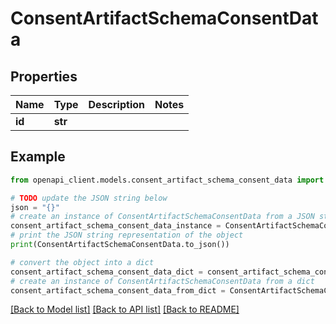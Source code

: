 # ConsentArtifactSchemaConsentData


## Properties

Name | Type | Description | Notes
------------ | ------------- | ------------- | -------------
**id** | **str** |  | 

## Example

```python
from openapi_client.models.consent_artifact_schema_consent_data import ConsentArtifactSchemaConsentData

# TODO update the JSON string below
json = "{}"
# create an instance of ConsentArtifactSchemaConsentData from a JSON string
consent_artifact_schema_consent_data_instance = ConsentArtifactSchemaConsentData.from_json(json)
# print the JSON string representation of the object
print(ConsentArtifactSchemaConsentData.to_json())

# convert the object into a dict
consent_artifact_schema_consent_data_dict = consent_artifact_schema_consent_data_instance.to_dict()
# create an instance of ConsentArtifactSchemaConsentData from a dict
consent_artifact_schema_consent_data_from_dict = ConsentArtifactSchemaConsentData.from_dict(consent_artifact_schema_consent_data_dict)
```
[[Back to Model list]](../README.md#documentation-for-models) [[Back to API list]](../README.md#documentation-for-api-endpoints) [[Back to README]](../README.md)


